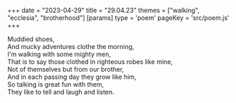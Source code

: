 +++
date = "2023-04-29"
title = "29.04.23"
themes = ["walking", "ecclesia", "brotherhood"]
[params]
  type = 'poem'
  pageKey = 'src/poem.js'
+++

Muddied shoes,  
And mucky adventures clothe the morning,  
I'm walking with some mighty men,  
That is to say those clothed in righteous robes like mine,  
Not of themselves but from our brother,  
And in each passing day they grow like him,  
So talking is great fun with them,  
They like to tell and laugh and listen.
